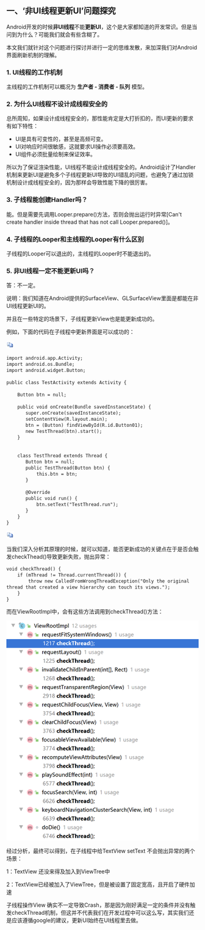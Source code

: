 ## 一、‘非UI线程更新UI’问题探究

Android开发的时候**非UI线程**不能**更新UI**，这个是大家都知道的开发常识。但是当问到为什么？可能我们就会有些含糊了。

本文我们就针对这个问题进行探讨并进行一定的思维发散，来加深我们对Android界面刷新机制的理解。



### 1. UI线程的工作机制

主线程的工作机制可以概况为 **生产者 - 消费者 - 队列** 模型。



### 2. 为什么UI线程不设计成线程安全的

总所周知，如果设计成线程安全的，那性能肯定是大打折扣的，而UI更新的要求有如下特性：

- UI是具有可变性的，甚至是高频可变。
- UI对响应时间很敏感，这就要求UI操作必须要高效。
- UI组件必须批量绘制来保证效率。

所以为了保证渲染性能，UI线程不能设计成线程安全的。Android设计了Handler机制来更新UI是避免多个子线程更新UI导致的UI错乱的问题，也避免了通过加锁机制设计成线程安全的，因为那样会导致性能下降的很厉害。



### 3. 子线程能创建Handler吗？

能。但是需要先调用Looper.prepare()方法，否则会抛出运行时异常[Can't create handler inside thread that has not call Looper.prepared()]。



### 4. 子线程的Looper和主线程的Looper有什么区别

子线程的Looper可以退出的，主线程的Looper时不能退出的。



### 5. 非UI线程一定不能更新UI吗？

答：不一定。

说明：我们知道在Android提供的SurfaceView、GLSurfaceView里面是都能在非UI线程更新UI的。

并且在一些特定的场景下，子线程更新View也是能更新成功的。

例如，下面的代码在子线程中更新界面是可以成功的：

[![复制代码](Untitled.assets/copycode.gif)](javascript:void(0);)

```
import android.app.Activity;
import android.os.Bundle;
import android.widget.Button;
 
public class TestActivity extends Activity {

    Button btn = null;

    public void onCreate(Bundle savedInstanceState) {
       super.onCreate(savedInstanceState);
       setContentView(R.layout.main);
       btn = (Button) findViewById(R.id.Button01);
       new TestThread(btn).start();
    }
 

    class TestThread extends Thread {
       Button btn = null;
       public TestThread(Button btn) {
           this.btn = btn;
       }

       @Override
       public void run() {
           btn.setText("TestThread.run");
       }
    }
}
```

[![复制代码](Untitled.assets/copycode.gif)](javascript:void(0);)

当我们深入分析其原理的时候，就可以知道，能否更新成功的关键点在于是否会触发checkThead()导致更新失败，抛出异常：

```
void checkThread() {
    if (mThread != Thread.currentThread()) {
        throw new CalledFromWrongThreadException("Only the original thread that created a view hierarchy can touch its views.");
    }
}
```

而在ViewRootImpl中，会有这些方法调用到checkThread()方法：

![img](Untitled.assets/682616-20201105135214625-682342603.png)

经过分析，最终可以得到，在子线程中给TextView setText 不会抛出异常的两个场景：

1：TextView 还没来得及加入到ViewTree中

2：TextView已经被加入了ViewTree，但是被设置了固定宽高，且开启了硬件加速

子线程操作View 确实不一定导致Crash，那是因为刚好满足一定的条件并没有触发checkThread机制，但这并不代表我们在开发过程中可以这么写，其实我们还是应该遵循google的建议，更新UI始终在UI线程里去做。